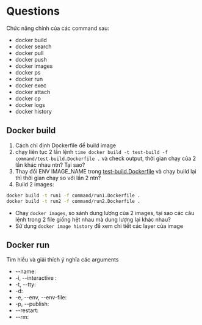 # Questions

Chức năng chính của các command sau:

- docker build
- docker search
- docker pull
- docker push
- docker images
- docker ps
- docker run
- docker exec
- docker attach
- docker cp
- docker logs
- docker history

## Docker build

1. Cách chỉ định Dockerfile để build image
1. chạy liên tục 2 lần lệnh `time docker build -t test-build -f command/test-build.Dockerfile .` và check output, thời gian chạy của 2 lần khác nhau ntn? Tại sao?
1. Thay đổi ENV IMAGE_NAME trong [test-build.Dockerfile](./test-build.Dockerfile) và chạy build lại thì thời gian chạy so với lần 2 ntn?
1. Build 2 images:

  ```bash
  docker build -t run1 -f command/run1.Dockerfile .
  docker build -t run2 -f command/run2.Dockerfile .
  ```

- Chạy `docker images`, so sánh dung lượng của 2 images, tại sao các câu lệnh trong 2 file giống hệt nhau mà dung lượng lại khác nhau?
- Sử dụng `docker image history` để xem chi tiết các layer của image

## Docker run

Tìm hiểu và giải thích ý nghĩa các arguments

- --name:
- -i, --interactive :
- -t, --tty:
- -d:
- -e, --env, --env-file:
- -p, --publish:
- --restart:
- --rm:
